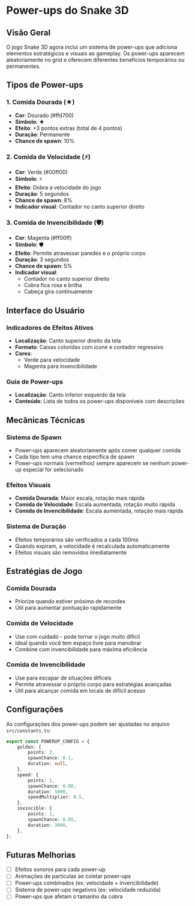 # Power-ups do Snake 3D

## Visão Geral

O jogo Snake 3D agora inclui um sistema de power-ups que adiciona elementos estratégicos e visuais ao gameplay. Os power-ups aparecem aleatoriamente no grid e oferecem diferentes benefícios temporários ou permanentes.

## Tipos de Power-ups

### 1. Comida Dourada (★)
- **Cor**: Dourado (#ffd700)
- **Símbolo**: ★
- **Efeito**: +3 pontos extras (total de 4 pontos)
- **Duração**: Permanente
- **Chance de spawn**: 10%

### 2. Comida de Velocidade (⚡)
- **Cor**: Verde (#00ff00)
- **Símbolo**: ⚡
- **Efeito**: Dobra a velocidade do jogo
- **Duração**: 5 segundos
- **Chance de spawn**: 8%
- **Indicador visual**: Contador no canto superior direito

### 3. Comida de Invencibilidade (🛡️)
- **Cor**: Magenta (#ff00ff)
- **Símbolo**: 🛡️
- **Efeito**: Permite atravessar paredes e o próprio corpo
- **Duração**: 3 segundos
- **Chance de spawn**: 5%
- **Indicador visual**:
  - Contador no canto superior direito
  - Cobra fica rosa e brilha
  - Cabeça gira continuamente

## Interface do Usuário

### Indicadores de Efeitos Ativos
- **Localização**: Canto superior direito da tela
- **Formato**: Caixas coloridas com ícone e contador regressivo
- **Cores**:
  - Verde para velocidade
  - Magenta para invencibilidade

### Guia de Power-ups
- **Localização**: Canto inferior esquerdo da tela
- **Conteúdo**: Lista de todos os power-ups disponíveis com descrições

## Mecânicas Técnicas

### Sistema de Spawn
- Power-ups aparecem aleatoriamente após comer qualquer comida
- Cada tipo tem uma chance específica de spawn
- Power-ups normais (vermelhos) sempre aparecem se nenhum power-up especial for selecionado

### Efeitos Visuais
- **Comida Dourada**: Maior escala, rotação mais rápida
- **Comida de Velocidade**: Escala aumentada, rotação muito rápida
- **Comida de Invencibilidade**: Escala aumentada, rotação mais rápida

### Sistema de Duração
- Efeitos temporários são verificados a cada 100ms
- Quando expiram, a velocidade é recalculada automaticamente
- Efeitos visuais são removidos imediatamente

## Estratégias de Jogo

### Comida Dourada
- Priorize quando estiver próximo de recordes
- Útil para aumentar pontuação rapidamente

### Comida de Velocidade
- Use com cuidado - pode tornar o jogo muito difícil
- Ideal quando você tem espaço livre para manobrar
- Combine com invencibilidade para máxima eficiência

### Comida de Invencibilidade
- Use para escapar de situações difíceis
- Permite atravessar o próprio corpo para estratégias avançadas
- Útil para alcançar comida em locais de difícil acesso

## Configurações

As configurações dos power-ups podem ser ajustadas no arquivo `src/constants.ts`:

```typescript
export const POWERUP_CONFIG = {
	golden: {
		points: 3,
		spawnChance: 0.1,
		duration: null,
	},
	speed: {
		points: 1,
		spawnChance: 0.08,
		duration: 5000,
		speedMultiplier: 0.5,
	},
	invincible: {
		points: 1,
		spawnChance: 0.05,
		duration: 3000,
	},
};
```

## Futuras Melhorias

- [ ] Efeitos sonoros para cada power-up
- [ ] Animações de partículas ao coletar power-ups
- [ ] Power-ups combinados (ex: velocidade + invencibilidade)
- [ ] Sistema de power-ups negativos (ex: velocidade reduzida)
- [ ] Power-ups que afetam o tamanho da cobra
